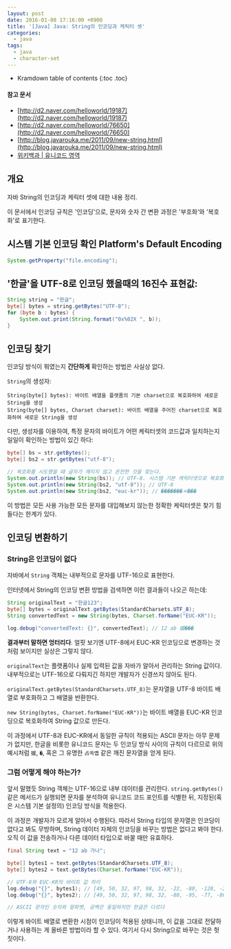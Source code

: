 ```yaml
---
layout: post
date: 2016-01-08 17:16:00 +0900
title: '[Java] Java: String의 인코딩과 케릭터 셋'
categories:
  - java
tags:
  - java
  - character-set
---
```


* Kramdown table of contents
{:toc .toc}

#### 참고 문서

- [http://d2.naver.com/helloworld/19187](http://d2.naver.com/helloworld/19187)
- [http://d2.naver.com/helloworld/76650](http://d2.naver.com/helloworld/76650)
- [http://blog.javarouka.me/2011/09/new-string.html](http://blog.javarouka.me/2011/09/new-string.html)
- [위키백과 \| 유니코드 영역](https://ko.wikipedia.org/wiki/유니코드_영역)


## 개요

자바 String의 인코딩과 케릭터 셋에 대한 내용 정리. 

이 문서에서 인코딩 규칙은 '인코딩'으로, 문자와 숫자 간 변환 과정은 '부호화'와 '복호화'로 표기한다.


## 시스템 기본 인코딩 확인 Platform's Default Encoding

```java
System.getProperty("file.encoding");
```


## '한글'을 UTF-8로 인코딩 했을때의 16진수 표현값:

```java
String string = "한글";  
byte[] bytes = string.getBytes("UTF-8");  
for (byte b : bytes) {  
    System.out.print(String.format("0x%02X ", b));
}
```


## 인코딩 찾기

인코딩 방식이 뭐였는지 **간단하게** 확인하는 방법은 사실상 없다. 

`String`의 생성자: 

```
String(byte[] bytes): 바이트 배열을 플랫폼의 기본 charset으로 복호화하여 새로운 String을 생성
String(byte[] bytes, Charset charset): 바이트 배열을 주어진 charset으로 복호화하여 새로운 String을 생성
```

다만, 생성자를 이용하여, 특정 문자의 바이트가 어떤 케릭터셋의 코드값과 일치하는지 일일이 확인하는 방법이 있긴 하다:

```java
byte[] bs = str.getBytes();
byte[] bs2 = str.getBytes("utf-8");

// 복호화를 시도했을 때 글자가 깨지지 않고 온전한 것을 찾는다.
System.out.println(new String(bs)); // UTF-8. 시스템 기본 케릭터셋으로 복호화됨
System.out.println(new String(bs2, "utf-8")); // UTF-8
System.out.println(new String(bs2, "euc-kr")); // �������ㅼ���
```

이 방법은 모든 사용 가능한 모든 문자를 대입해보지 않는한 정확한 케릭터셋은 찾기 힘들다는 한계가 있다.


## 인코딩 변환하기

### String은 인코딩이 없다

자바에서 `String` 객체는 내부적으로 문자를 UTF-16으로 표현한다.

인터넷에서 String의 인코딩 변환 방법을 검색하면 이런 결과들이 나오곤 하는데:

```java
String originalText = "한글123";
byte[] bytes = originalText.getBytes(StandardCharsets.UTF_8);
String convertedText = new String(bytes, Charset.forName("EUC-KR"));

log.debug("convertedText: {}", convertedText); // 12 ab 媛���
```

**결과부터 말하면 엉터리다**. 얼핏 보기엔 UTF-8에서 EUC-KR 인코딩으로 변경하는 것처럼 보이지만 실상은 그렇지 않다.

`originalText`는 플랫폼이나 실제 입력된 값을 자바가 알아서 관리하는 String 값이다. 내부적으로는 UTF-16으로 다뤄지긴 하지만 개발자가 신경쓰지 않아도 된다.

`originalText.getBytes(StandardCharsets.UTF_8)`는 문자열을 UTF-8 바이트 배열로 부호화하고 그 배열을 반환한다. 

`new String(bytes, Charset.forName("EUC-KR"))`는 바이트 배열을 EUC-KR 인코딩으로 복호화하여 String 값으로 만든다. 

이 과정에서 UTF-8과 EUC-KR에서 동일한 규칙이 적용되는 ASCII 문자는 아무 문제가 없지만, 한글을 비롯한 유니코드 문자는 두 인코딩 방식 사이의 규칙이 다르므로 위의 예시처럼 `媛`, `�`, 혹은 그 유명한 `占쏙옙` 같은 깨진 문자열을 얻게 된다.

### 그럼 어떻게 해야 하는가?

앞서 말했듯 String 객체는 UTF-16으로 내부 데이터를 관리한다. `string.getBytes()` 같은 메서드가 실행되면 문자를 분석하여 유니코드 코드 포인트를 식별한 뒤, 지정된(혹은 시스템 기본 설정의) 인코딩 방식을 적용한다. 

이 과정은 개발자가 모르게 알아서 수행된다. 따라서 String 타입의 문자열은 인코딩이 없다고 봐도 무방하며, String 데이터 자체의 인코딩을 바꾸는 방법은 없다고 봐야 한다. 오직 이 값을 전송하거나 다른 데이터 타입으로 바꿀 때만 유효하다.

```java
final String text = "12 ab 가나";

byte[] bytes1 = text.getBytes(StandardCharsets.UTF_8);
byte[] bytes2 = text.getBytes(Charset.forName("EUC-KR"));

// UTF-8와 EUC-KR의 바이트 값 차이
log.debug("{}", bytes1); // [49, 50, 32, 97, 98, 32, -22, -80, -128, -21, -126, -104]
log.debug("{}", bytes2); // [49, 50, 32, 97, 98, 32, -80, -95, -77, -86]

// ASCII 문자인 숫자와 알파벳, 공백은 동일하지만 한글은 다르다
```

이렇게 바이트 배열로 변환한 시점이 인코딩이 적용된 상태니까, 이 값을 그대로 전달하거나 사용하는 게 올바른 방법이라 할 수 있다. 여기서 다시 String으로 바꾸는 것은 헛짓이다.

